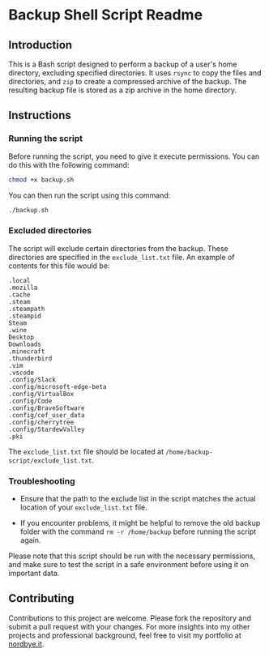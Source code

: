 # Backup Shell Script Readme

## Introduction
This is a Bash script designed to perform a backup of a user's home directory, excluding specified directories. It uses `rsync` to copy the files and directories, and `zip` to create a compressed archive of the backup. The resulting backup file is stored as a zip archive in the home directory.

## Instructions

### Running the script
Before running the script, you need to give it execute permissions. You can do this with the following command:

```Bash
chmod +x backup.sh
```

You can then run the script using this command:

```Bash
./backup.sh
```

### Excluded directories
The script will exclude certain directories from the backup. These directories are specified in the `exclude_list.txt` file. An example of contents for this file would be:

```
.local
.mozilla
.cache
.steam
.steampath
.steampid
Steam
.wine
Desktop
Downloads
.minecraft
.thunderbird
.vim
.vscode
.config/Slack
.config/microsoft-edge-beta
.config/VirtualBox
.config/Code
.config/BraveSoftware
.config/cef_user_data
.config/cherrytree
.config/StardewValley
.pki
```

The `exclude_list.txt` file should be located at `/home/backup-script/exclude_list.txt`.

### Troubleshooting

- Ensure that the path to the exclude list in the script matches the actual location of your `exclude_list.txt` file.

- If you encounter problems, it might be helpful to remove the old backup folder with the command `rm -r /home/backup` before running the script again.

Please note that this script should be run with the necessary permissions, and make sure to test the script in a safe environment before using it on important data.


Contributing
------------

Contributions to this project are welcome. Please fork the repository and submit a pull request with your changes. For more insights into my other projects and professional background, feel free to visit my portfolio at [nordbye.it](https://nordbye.it/).

